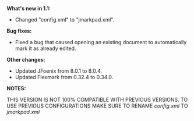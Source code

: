 **What's new in 1.1:**

* Changed "config.xml" to "jmarkpad.xml".

**Bug fixes:**

* Fixed a bug that caused opening an existing document to automatically mark it as already edited.

**Other changes:**

* Updated JFoenix from 8.0.1 to 8.0.4.
* Updated Flexmark from 0.32.4 to 0.34.0.

**NOTES:**

THIS VERSION IS NOT 100% COMPATIBLE WITH PREVIOUS VERSIONS. TO USE PREVIOUS CONFIGURATIONS MAKE SURE TO RENAME *config.xml* TO *jmarkpad.xml*

